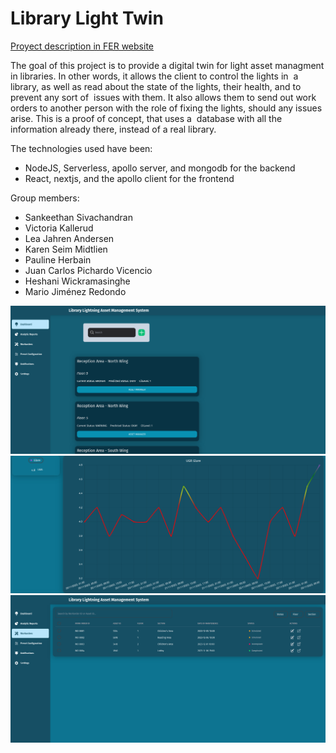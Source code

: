 # Library Light Twin

[Proyect description in FER website](https://www.fer.unizg.hr/rasip/dsd/projects/digitaltwin/project_description)

The goal of this project is to provide a digital twin for light asset
managment in libraries. In other words, it allows the client to control
the lights in  a library, as well as read about the state of the
lights, their health, and to prevent any sort of  issues with them. It
also allows them to send out work orders to another person with the role
of fixing the lights, should any issues arise. This is a proof of
concept, that uses a  database with all the information already there,
instead of a real library.

The technologies used have been:

* NodeJS, Serverless, apollo server, and mongodb for the backend
* React, nextjs, and the apollo client for the frontend

Group members:

* Sankeethan Sivachandran
* Victoria Kallerud
* Lea Jahren Andersen
* Karen Seim Midtlien
* Pauline Herbain
* Juan Carlos Pichardo Vicencio
* Heshani Wickramasinghe
* Mario Jiménez Redondo

![](Untitled1.png)
![](Untitled2.png)
![](Untitled3.png)